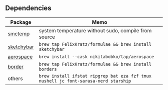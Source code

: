 ## Dependencies

| Package | Memo |
| --- | --- |
| [smctemp](https://github.com/narugit/smctemp) | system temperature without sudo, compile from source |
| [sketchybar](https://github.com/FelixKratz/SketchyBar) |  `brew tap FelixKratz/formulae && brew install sketchybar` |
| [aerospace](https://nikitabobko.github.io/AeroSpace/guide#installation)| `brew install --cask nikitabobko/tap/aerospace` |
| [border](https://github.com/FelixKratz/JankyBorders) | `brew tap FelixKratz/formulae && brew install borders` |
| others | `brew install ifstat ripgrep bat eza fzf tmux nushell jc font-sarasa-nerd starship` |
